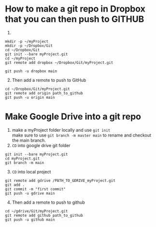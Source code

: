 # How to make a git repo in Dropbox that you can then push to GITHUB

1.

```console
mkdir -p ~/myProject
mkdir -p ~/Dropbox/Git
cd ~/Dropbox/Git
git init --bare myProject.git
cd ~/myProject
git remote add dropbox ~/Dropbox/Git/myProject.git

git push -u dropbox main
```

2.  Then add a remote to push to GitHub

```console
cd ~/Dropbox/Git/myProject.git
git remote add origin path_to_github
git push -u origin main
```

# Make Google Drive into a git repo

1. make a myProject folder locally and use `git init`  
   make sure to use `git branch -m master main` to rename and checkout the main branch.
2. `CD` into google drive git folder

```console
git init --bare myProject.git
cd myProject.git
git branch -m main
```

3.  `CD` into local project

```console
git remote add gdrive /PATH_TO_GDRIVE_myProject.git
git add .
git commit -m "first commit"
git push -u gdrive main
```

4. Then add a remote to push to github

```console
cd ~/gdrive/Git/myProject.git
git remote add github path_to_github
git push -u github main
```
